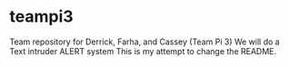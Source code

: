 # teampi3
Team repository for Derrick, Farha, and Cassey (Team Pi 3)
We will do a Text intruder ALERT system
This is my attempt to change the README.
